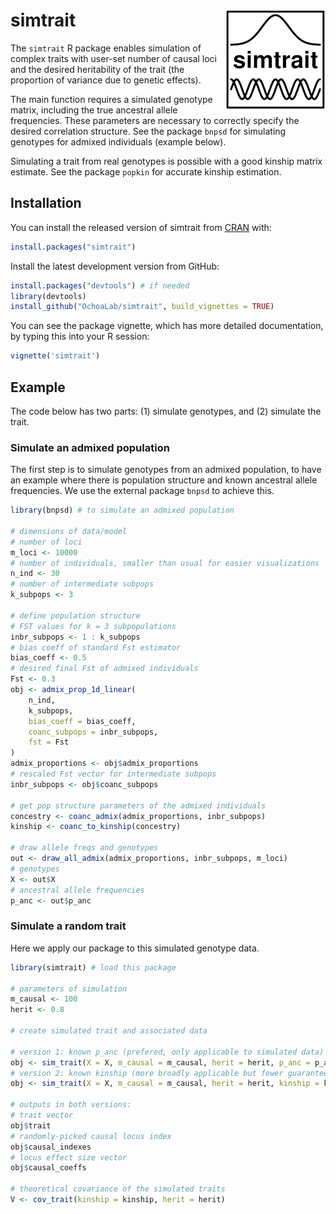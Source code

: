 # simtrait <img src="man/figures/logo.png" alt="simtrait" align="right" />

The `simtrait` R package enables simulation of complex traits with user-set number of causal loci and the desired heritability of the trait (the proportion of variance due to genetic effects).

The main function requires a simulated genotype matrix, including the true ancestral allele frequencies.
These parameters are necessary to correctly specify the desired correlation structure.
See the package `bnpsd` for simulating genotypes for admixed individuals (example below).

Simulating a trait from real genotypes is possible with a good kinship matrix estimate.
See the package `popkin` for accurate kinship estimation.

## Installation

You can install the released version of simtrait from [CRAN](https://CRAN.R-project.org) with:
``` r
install.packages("simtrait")
```

Install the latest development version from GitHub:
```R
install.packages("devtools") # if needed
library(devtools)
install_github("OchoaLab/simtrait", build_vignettes = TRUE)
```

You can see the package vignette, which has more detailed documentation, by typing this into your R session:
```R
vignette('simtrait')
```


## Example

The code below has two parts: (1) simulate genotypes, and (2) simulate the trait.

### Simulate an admixed population

The first step is to simulate genotypes from an admixed population, to have an example where there is population structure and known ancestral allele frequencies.
We use the external package `bnpsd` to achieve this.

```R
library(bnpsd) # to simulate an admixed population

# dimensions of data/model
# number of loci
m_loci <- 10000
# number of individuals, smaller than usual for easier visualizations
n_ind <- 30
# number of intermediate subpops
k_subpops <- 3

# define population structure
# FST values for k = 3 subpopulations
inbr_subpops <- 1 : k_subpops
# bias coeff of standard Fst estimator
bias_coeff <- 0.5
# desired final Fst of admixed individuals
Fst <- 0.3
obj <- admix_prop_1d_linear(
    n_ind,
    k_subpops,
    bias_coeff = bias_coeff,
    coanc_subpops = inbr_subpops,
    fst = Fst
)
admix_proportions <- obj$admix_proportions
# rescaled Fst vector for intermediate subpops
inbr_subpops <- obj$coanc_subpops

# get pop structure parameters of the admixed individuals
concestry <- coanc_admix(admix_proportions, inbr_subpops)
kinship <- coanc_to_kinship(concestry)

# draw allele freqs and genotypes
out <- draw_all_admix(admix_proportions, inbr_subpops, m_loci)
# genotypes
X <- out$X
# ancestral allele frequencies
p_anc <- out$p_anc
```

### Simulate a random trait

Here we apply our package to this simulated genotype data.

```R
library(simtrait) # load this package

# parameters of simulation
m_causal <- 100
herit <- 0.8

# create simulated trait and associated data

# version 1: known p_anc (prefered, only applicable to simulated data)
obj <- sim_trait(X = X, m_causal = m_causal, herit = herit, p_anc = p_anc)
# version 2: known kinship (more broadly applicable but fewer guarantees)
obj <- sim_trait(X = X, m_causal = m_causal, herit = herit, kinship = kinship)

# outputs in both versions:
# trait vector
obj$trait
# randomly-picked causal locus index
obj$causal_indexes
# locus effect size vector
obj$causal_coeffs

# theoretical covariance of the simulated traits
V <- cov_trait(kinship = kinship, herit = herit)
```
